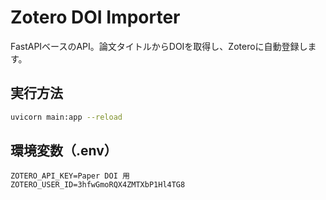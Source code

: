 # Zotero DOI Importer

FastAPIベースのAPI。論文タイトルからDOIを取得し、Zoteroに自動登録します。

## 実行方法

```bash
uvicorn main:app --reload
```

## 環境変数（.env）

```
ZOTERO_API_KEY=Paper DOI 用
ZOTERO_USER_ID=3hfwGmoRQX4ZMTXbP1Hl4TG8
```
